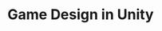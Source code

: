 ---
title: Game Design in Unity
description: This was my first experience with coding, where I gained fundamental programming concepts, basic Unity knowledge, and learned how to design games from scratch.
institution: Viral Studios
author: 
type: Study
year: 2018
startingMonth: 2
link: https://viralstudios.es/
---